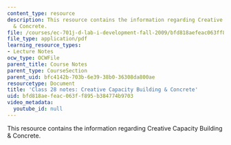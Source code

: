 ```yaml
---
content_type: resource
description: This resource contains the information regarding Creative Capacity Building
  & Concrete.
file: /courses/ec-701j-d-lab-i-development-fall-2009/bfd818aefeac063ff895b384774b9703_MITEC_701JF09_lec28_notes.pdf
file_type: application/pdf
learning_resource_types:
- Lecture Notes
ocw_type: OCWFile
parent_title: Course Notes
parent_type: CourseSection
parent_uid: bfc4142b-703b-6e39-38b0-36308da800ae
resourcetype: Document
title: 'Class 28 notes: Creative Capacity Building & Concrete'
uid: bfd818ae-feac-063f-f895-b384774b9703
video_metadata:
  youtube_id: null
---
```

This resource contains the information regarding Creative Capacity Building & Concrete.


